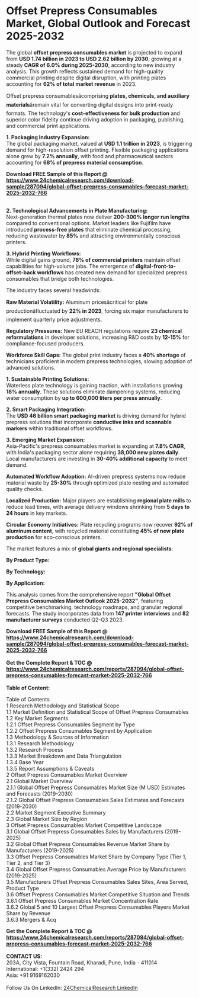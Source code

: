 <h1>Offset Prepress Consumables Market, Global Outlook and Forecast 2025-2032</h1><p>The global <strong>offset prepress consumables market</strong> is projected to expand from <strong>USD 1.74 billion in 2023 to USD 2.62 billion by 2030</strong>, growing at a steady <strong>CAGR of 6.0% during 2025-2030</strong>, according to new industry analysis. This growth reflects sustained demand for high-quality commercial printing despite digital disruption, with printing plates accounting for <strong>62% of total market revenue</strong> in 2023.</p><p>Offset prepress consumablesâcomprising <strong>plates, chemicals, and auxiliary materials</strong>âremain vital for converting digital designs into print-ready formats. The technology's <strong>cost-effectiveness for bulk production</strong> and superior color fidelity continue driving adoption in packaging, publishing, and commercial print applications.</p><p><strong>1. Packaging Industry Expansion:</strong><br>
The global packaging market, valued at <strong>USD 1.1 trillion in 2023</strong>, is triggering demand for high-resolution offset printing. Flexible packaging applications alone grew by <strong>7.2% annually</strong>, with food and pharmaceutical sectors accounting for <strong>68% of prepress material consumption</strong>.</p><div><b>Download FREE Sample of this Report @ 
            <a href="https://www.24chemicalresearch.com/download-sample/287094/global-offset-prepress-consumables-forecast-market-2025-2032-766">
            https://www.24chemicalresearch.com/download-sample/287094/global-offset-prepress-consumables-forecast-market-2025-2032-766</a></b></div><br><p><strong>2. Technological Advancements in Plate Manufacturing:</strong><br>
Next-generation thermal plates now deliver <strong>200-300% longer run lengths</strong> compared to conventional options. Market leaders like Fujifilm have introduced <strong>process-free plates</strong> that eliminate chemical processing, reducing wastewater by <strong>85%</strong> and attracting environmentally conscious printers.</p><p><strong>3. Hybrid Printing Workflows:</strong><br>
While digital gains ground, <strong>78% of commercial printers</strong> maintain offset capabilities for high-volume jobs. The emergence of <strong>digital-front-to-offset-back workflows</strong> has created new demand for specialized prepress consumables that bridge both technologies.</p><p>The industry faces several headwinds:</p><p><strong>Raw Material Volatility:</strong> Aluminum pricesâcritical for plate productionâfluctuated by <strong>22% in 2023</strong>, forcing six major manufacturers to implement quarterly price adjustments.</p><p><strong>Regulatory Pressures:</strong> New EU REACH regulations require <strong>23 chemical reformulations</strong> in developer solutions, increasing R&amp;D costs by <strong>12-15%</strong> for compliance-focused producers.</p><p><strong>Workforce Skill Gaps:</strong> The global print industry faces a <strong>40% shortage</strong> of technicians proficient in modern prepress technologies, slowing adoption of advanced solutions.</p><p><strong>1. Sustainable Printing Solutions:</strong><br>
Waterless plate technology is gaining traction, with installations growing <strong>18% annually</strong>. These solutions eliminate dampening systems, reducing water consumption by <strong>up to 600,000 liters per press annually</strong>.</p><p><strong>2. Smart Packaging Integration:</strong><br>
The <strong>USD 46 billion smart packaging market</strong> is driving demand for hybrid prepress solutions that incorporate <strong>conductive inks and scannable markers</strong> within traditional offset workflows.</p><p><strong>3. Emerging Market Expansion:</strong><br>
Asia-Pacific's prepress consumables market is expanding at <strong>7.8% CAGR</strong>, with India's packaging sector alone requiring <strong>38,000 new plates daily</strong>. Local manufacturers are investing in <strong>30-40% additional capacity</strong> to meet demand.</p><p><strong>Automated Workflow Adoption:</strong> AI-driven prepress systems now reduce material waste by <strong>25-30%</strong> through optimized plate nesting and automated quality checks.</p><p><strong>Localized Production:</strong> Major players are establishing <strong>regional plate mills</strong> to reduce lead times, with average delivery windows shrinking from <strong>5 days to 24 hours</strong> in key markets.</p><p><strong>Circular Economy Initiatives:</strong> Plate recycling programs now recover <strong>92% of aluminum content</strong>, with recycled material constituting <strong>45% of new plate production</strong> for eco-conscious printers.</p><p>The market features a mix of <strong>global giants and regional specialists</strong>:</p><p><strong>By Product Type:</strong></p><p><strong>By Technology:</strong></p><p><strong>By Application:</strong></p><p>This analysis comes from the comprehensive report <strong>"Global Offset Prepress Consumables Market Outlook 2025-2032"</strong>, featuring competitive benchmarking, technology roadmaps, and granular regional forecasts. The study incorporates data from <strong>147 printer interviews</strong> and <strong>82 manufacturer surveys</strong> conducted Q2-Q3 2023.</p><div><b>Download FREE Sample of this Report @ 
            <a href="https://www.24chemicalresearch.com/download-sample/287094/global-offset-prepress-consumables-forecast-market-2025-2032-766">
            https://www.24chemicalresearch.com/download-sample/287094/global-offset-prepress-consumables-forecast-market-2025-2032-766</a></b></div><br><div><b>Get the Complete Report & TOC @ 
            <a href="https://www.24chemicalresearch.com/reports/287094/global-offset-prepress-consumables-forecast-market-2025-2032-766">
            https://www.24chemicalresearch.com/reports/287094/global-offset-prepress-consumables-forecast-market-2025-2032-766</a></b></div><br>
            <b>Table of Content:</b><p>Table of Contents<br />
1 Research Methodology and Statistical Scope<br />
1.1 Market Definition and Statistical Scope of Offset Prepress Consumables<br />
1.2 Key Market Segments<br />
1.2.1 Offset Prepress Consumables Segment by Type<br />
1.2.2 Offset Prepress Consumables Segment by Application<br />
1.3 Methodology & Sources of Information<br />
1.3.1 Research Methodology<br />
1.3.2 Research Process<br />
1.3.3 Market Breakdown and Data Triangulation<br />
1.3.4 Base Year<br />
1.3.5 Report Assumptions & Caveats<br />
2 Offset Prepress Consumables Market Overview<br />
2.1 Global Market Overview<br />
2.1.1 Global Offset Prepress Consumables Market Size (M USD) Estimates and Forecasts (2019-2030)<br />
2.1.2 Global Offset Prepress Consumables Sales Estimates and Forecasts (2019-2030)<br />
2.2 Market Segment Executive Summary<br />
2.3 Global Market Size by Region<br />
3 Offset Prepress Consumables Market Competitive Landscape<br />
3.1 Global Offset Prepress Consumables Sales by Manufacturers (2019-2025)<br />
3.2 Global Offset Prepress Consumables Revenue Market Share by Manufacturers (2019-2025)<br />
3.3 Offset Prepress Consumables Market Share by Company Type (Tier 1, Tier 2, and Tier 3)<br />
3.4 Global Offset Prepress Consumables Average Price by Manufacturers (2019-2025)<br />
3.5 Manufacturers Offset Prepress Consumables Sales Sites, Area Served, Product Type<br />
3.6 Offset Prepress Consumables Market Competitive Situation and Trends<br />
3.6.1 Offset Prepress Consumables Market Concentration Rate<br />
3.6.2 Global 5 and 10 Largest Offset Prepress Consumables Players Market Share by Revenue<br />
3.6.3 Mergers & Acq</p><div><b>Get the Complete Report & TOC @ 
            <a href="https://www.24chemicalresearch.com/reports/287094/global-offset-prepress-consumables-forecast-market-2025-2032-766">
            https://www.24chemicalresearch.com/reports/287094/global-offset-prepress-consumables-forecast-market-2025-2032-766</a></b></div><br><b>CONTACT US:</b><br>
            203A, City Vista, Fountain Road, Kharadi, Pune, India - 411014<br>
            International: +1(332) 2424 294<br>
            Asia: +91 9169162030 <br><br>
            Follow Us On LinkedIn: <a href="https://www.linkedin.com/company/24chemicalresearch/">24ChemicalResearch LinkedIn</a>